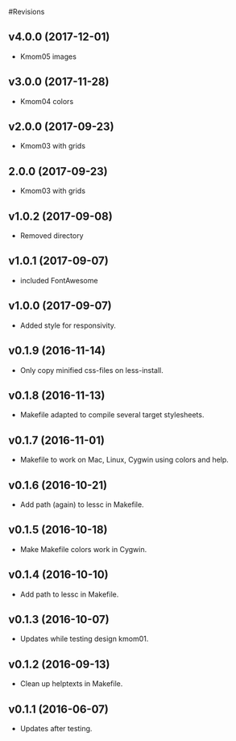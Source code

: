 #Revisions

v4.0.0 (2017-12-01)
-------------------------------

* Kmom05 images


v3.0.0 (2017-11-28)
-------------------------------

* Kmom04 colors


v2.0.0 (2017-09-23)
-------------------------------

* Kmom03 with grids


2.0.0 (2017-09-23)
-------------------------------

* Kmom03 with grids


v1.0.2 (2017-09-08)
-------------------------------

* Removed directory


v1.0.1 (2017-09-07)
-------------------------------

* included FontAwesome


v1.0.0 (2017-09-07)
-------------------------------

* Added style for responsivity.


v0.1.9 (2016-11-14)
-------------------------------

* Only copy minified css-files on less-install.


v0.1.8 (2016-11-13)
-------------------------------

* Makefile adapted to compile several target stylesheets.


v0.1.7 (2016-11-01)
-------------------------------

* Makefile to work on Mac, Linux, Cygwin using colors and help.


v0.1.6 (2016-10-21)
-------------------------------

* Add path (again) to lessc in Makefile.


v0.1.5 (2016-10-18)
-------------------------------

* Make Makefile colors work in Cygwin.


v0.1.4 (2016-10-10)
-------------------------------

* Add path to lessc in Makefile.


v0.1.3 (2016-10-07)
-------------------------------

* Updates while testing design kmom01.


v0.1.2 (2016-09-13)
-------------------------------

* Clean up helptexts in Makefile.


v0.1.1 (2016-06-07)
-------------------------------

* Updates after testing.
